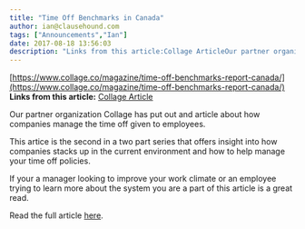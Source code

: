 ```yaml
---
title: "Time Off Benchmarks in Canada"
author: ian@clausehound.com
tags: ["Announcements","Ian"]
date: 2017-08-18 13:56:03
description: "Links from this article:Collage ArticleOur partner organization Collage has put out and article about how companies manage the time off given to e..."
---
```


[https://www.collage.co/magazine/time-off-benchmarks-report-canada/](https://www.collage.co/magazine/time-off-benchmarks-report-canada/)
**Links from this article:**
[Collage Article](https://www.collage.co/magazine/time-off-benchmarks-report-canada/)

Our partner organization Collage has put out and article about how companies manage the time off given to employees.

This artice is the second in a two part series that offers insight into how companies stacks up in the current environment and how to help manage your time off policies.

If your a manager looking to improve your work climate or an employee trying to learn more about the system you are a part of this article is a great read.

Read the full article [here](https://www.collage.co/magazine/time-off-benchmarks-report-canada/).